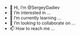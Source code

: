 - 👋 Hi, I’m @SergeyGadiev
- 👀 I’m interested in ...
- 🌱 I’m currently learning ...
- 💞️ I’m looking to collaborate on ...
- 📫 How to reach me ...

<!---
SergeyGadiev/SergeyGadiev is a ✨ special ✨ repository because its `README.md` (this file) appears on your GitHub profile.
You can click the Preview link to take a look at your changes.
--->
